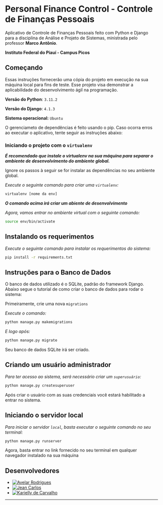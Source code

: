 
# Personal Finance Control - Controle de Finanças Pessoais

Aplicativo de Controle de Finanças Pessoais feito com Python e Django para a disciplina de Análise e Projeto de Sistemas, ministrada pelo professor **Marco Antônio**.

**Instituto Federal do Piauí - Campus Picos** 

## Começando

Essas instruções fornecerão uma cópia do projeto em execução na sua máquina local para fins de teste. Esse projeto visa demonstrar a aplicabilidade do desenvolvimento ágil na programação. 

**Versão do Python**: `3.11.2`

**Versão do Django**: `4.1.3`

**Sistema operacional:** `Ubuntu`

O gerenciameto de dependências é feito usando o pip. Caso ocorra erros ao executar o aplicativo, tente seguir as instruções abaixo:

### Iniciando o projeto com o `virtualenv`

***É recomendado que instale o virtualenv na sua máquina para separar o ambiente de desenvolvimento do ambiente global.***

Ignore os passos à seguir se for instalar as dependências no seu ambiente global.

*Execute o seguinte comando para criar uma `virtualenv`:*

```bash
virtualenv [nome da env]
```

***O comando acima irá criar um abiente de desenvolvimento***

*Agora, vamos entrar no ambiente virtual com o seguinte comando:*

```bash
source env/bin/activate
```

## Instalando os requerimentos

*Execute o seguinte comando para instalar os requerimentos do sistema:*

```bash
pip install -r requirements.txt
```

## Instruções para o Banco de Dados
O banco de dados utilizado é o SQLite, padrão do framework Django. Abaixo segue o tutorial de como criar o banco de dados para rodar o sistema:

Primeiramente, crie uma nova `migrations`

*Execute o comando:*

```bash
python manage.py makemigrations
```

*E logo após:*

```bash
python manage.py migrate
```

Seu banco de dados SQLite irá ser criado.

## Criando um usuário administrador

*Para ter acesso ao sistema, será necessário criar um `superusuário`:*

```bash
python manage.py createsuperuser
```

Após criar o usuário com as suas credenciais você estará habilitado a entrar no sistema.

## Iniciando o servidor local

*Para iniciar o servidor `local`, basta executar o seguinte comando no seu terminal:*

```bash
python manage.py runserver
```

Agora, basta entrar no link fornecido no seu terminal em qualquer navegador instalado na sua máquina

## Desenvolvedores

- [![Avelar Rodrigues](https://img.shields.io/badge/avelando-GitHub-blueviolet)](https://github.com/avelando)
- [![Jean Carlos](https://img.shields.io/badge/JeanCarlos899-GitHub-blueviolet)](https://github.com/JeanCarlos899)
- [![Karielly de Carvalho](https://img.shields.io/badge/Kariellyy-GitHub-blueviolet)](https://github.com/Kariellyy)

<hr>
